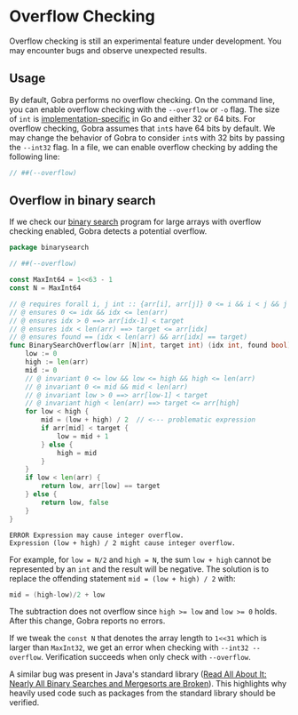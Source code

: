 # Overflow Checking
<div class="warning">
Overflow checking is still an experimental feature under development.
You may encounter bugs and observe unexpected results.
</div>

## Usage
By default, Gobra performs no overflow checking.
On the command line, you can enable overflow checking with the `--overflow` or `-o` flag.
The size of `int` is [implementation-specific](https://go.dev/ref/spec#Numeric_types)  in Go and either 32 or 64 bits.
For overflow checking, Gobra assumes that `int`s have 64 bits by default.
We may change the behavior of Gobra to consider `int`s with 32 bits by passing the `--int32` flag.
In a file, we can enable overflow checking by adding the following line:
```go
// ##(--overflow)
```

## Overflow in binary search
If we check our [binary search](./loops-binarysearch.md) program for large arrays with overflow checking enabled, Gobra detects a potential overflow.
``` go does_not_verify
package binarysearch

// ##(--overflow)

const MaxInt64 = 1<<63 - 1
const N = MaxInt64

// @ requires forall i, j int :: {arr[i], arr[j]} 0 <= i && i < j && j < len(arr) ==> arr[i] <= arr[j]
// @ ensures 0 <= idx && idx <= len(arr)
// @ ensures idx > 0 ==> arr[idx-1] < target
// @ ensures idx < len(arr) ==> target <= arr[idx]
// @ ensures found == (idx < len(arr) && arr[idx] == target)
func BinarySearchOverflow(arr [N]int, target int) (idx int, found bool) {
	low := 0
	high := len(arr)
	mid := 0
	// @ invariant 0 <= low && low <= high && high <= len(arr)
	// @ invariant 0 <= mid && mid < len(arr)
	// @ invariant low > 0 ==> arr[low-1] < target
	// @ invariant high < len(arr) ==> target <= arr[high]
	for low < high {
		mid = (low + high) / 2  // <--- problematic expression
		if arr[mid] < target {
			low = mid + 1
		} else {
			high = mid
		}
	}
	if low < len(arr) {
	 	return low, arr[low] == target
	} else {
	 	return low, false
	}
}
```
``` text
ERROR Expression may cause integer overflow.
Expression (low + high) / 2 might cause integer overflow.
```
<!-- TODO if it works without error use: `return low, low < len(arr) && arr[low] == target` otherwise explain why not
Relevant issue: https://github.com/viperproject/gobra/issues/816 -->
For example, for `low = N/2` and `high = N`, the sum `low + high` cannot be represented by an `int` and the result will be negative.
The solution is to replace the offending statement `mid = (low + high) / 2` with:
``` go
mid = (high-low)/2 + low
```
The subtraction does not overflow since `high >= low` and `low >= 0` holds.
After this change, Gobra reports no errors.


If we tweak the `const N` that denotes the array length to `1<<31` which is larger than `MaxInt32`, we get an error when checking with `--int32 --overflow`.
Verification succeeds when only check with `--overflow`.

A similar bug was present in Java's standard library ([Read All About It: Nearly All Binary Searches and Mergesorts are Broken](https://research.google/blog/extra-extra-read-all-about-it-nearly-all-binary-searches-and-mergesorts-are-broken/)).
This highlights why heavily used code such as packages from the standard library should be verified.
